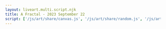 ```yaml
---
layout: liveart.multi.script.njk
title: A Fractal - 2023 September 22
script: ['/js/art/share/canvas.js', '/js/art/share/random.js', '/js/art/share/ground.js', '/js/art/share/horizon.js', '/js/art/share/draw_kit.js', '/js/art/latest.js']
---
```



